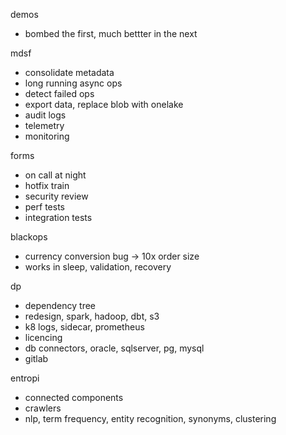 ---
---

demos
- bombed the first, much bettter in the next

mdsf 

- consolidate metadata 
- long running async ops 
- detect failed ops 
- export data, replace blob with onelake 
- audit logs 
- telemetry 
- monitoring 

forms 
- on call at night 
- hotfix train 
- security review
- perf tests 
- integration tests 


blackops 
- currency conversion bug -> 10x order size
- works in sleep, validation, recovery 


dp 
- dependency tree
- redesign, spark, hadoop, dbt, s3 
- k8 logs, sidecar, prometheus
- licencing 
- db connectors, oracle, sqlserver, pg, mysql
- gitlab

entropi 
- connected components
- crawlers
- nlp, term frequency, entity recognition, synonyms, clustering 


